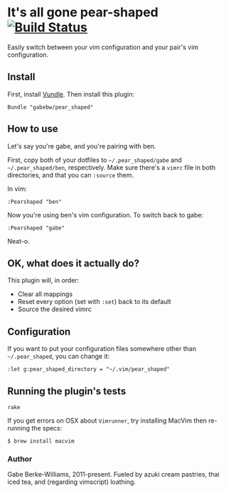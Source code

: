 # It's all gone pear-shaped [![Build Status](https://travis-ci.org/gabebw/pear_shaped.svg?branch=master)](https://travis-ci.org/gabebw/pear_shaped)

Easily switch between your vim configuration and your pair's vim configuration.

## Install

First, install [Vundle]. Then install this plugin:

```vim
Bundle "gabebw/pear_shaped"
```


[Vundle]: https://github.com/gmarik/Vundle.vim

## How to use
Let's say you're gabe, and you're pairing with ben.

First, copy both of your dotfiles to `~/.pear_shaped/gabe` and
`~/.pear_shaped/ben`, respectively. Make sure there's a `vimrc` file in both
directories, and that you can `:source` them.

In vim:

```vim
:Pearshaped "ben"
```

Now you're using ben's vim configuration. To switch back to gabe:

```vim
:Pearshaped "gabe"
```

Neat-o.

## OK, what does it actually do?

This plugin will, in order:

* Clear all mappings
* Reset every option (set with `:set`) back to its default
* Source the desired vimrc

## Configuration

If you want to put your configuration files somewhere other than
`~/.pear_shaped`, you can change it:

```vim
:let g:pear_shaped_directory = "~/.vim/pear_shaped"
```

## Running the plugin's tests

    rake

If you get errors on OSX about `Vimrunner`, try installing MacVim then re-running the specs:

    $ brew install macvim

### Author

Gabe Berke-Williams, 2011-present. Fueled by azuki cream pastries, thai iced
tea, and (regarding vimscript) loathing.
